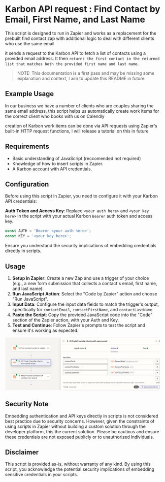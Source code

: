 # Karbon API request : Find Contact by Email, First Name, and Last Name

This script is designed to run in Zapier and works as a replacement for the prebuilt find contact zap with additional logic to deal with different clients who use the same email 

it sends a request to the Karbon API to fetch a list of contacts using a provided email address. It then `returns the first contact in the returned list that matches both the provided first name and last name`.

> NOTE: This documentation is a first pass and may be missing some explanation and context, I aim to update this README in future

## Example Usage 

In our business we have a number of clients who are couples sharing the same email address, this script helps us automatically create work items for the correct client who books with us on Calendly 

creation of Karbon work items can be done via API requests using Zapier's built-in HTTP request functions, I will release a tutorial on this in future

## Requirements

- Basic understanding of JavaScript (reccomended not required) 
- Knowledge of how to insert scripts in Zapier.
- A Karbon account with API credentials.


## Configuration

Before using this script in Zapier, you need to configure it with your Karbon API credentials:

**Auth Token and Access Key**: Replace `<your auth here>` and `<your key here>` in the script with your actual Karbon `Bearer` auth token and access key.

```javascript
const AUTH = 'Bearer <your auth here>';
const KEY = '<your key here>';
```

Ensure you understand the security implications of embedding credentials directly in scripts.

## Usage

1. **Setup in Zapier**: Create a new Zap and use a trigger of your choice (e.g., a new form submission that collects a contact's email, first name, and last name).
2. **Run JavaScript Action**: Select the "Code by Zapier" action and choose "Run JavaScript".
3. **Input Data**: Configure the input data fields to match the trigger's output, specifically for `contactEmail`, `contactFirstName`, and `contactLastName`.
4. **Paste the Script**: Copy the provided JavaScript code into the "Code" section of the Zapier action, with your Auth and Key.
5. **Test and Continue**: Follow Zapier's prompts to test the script and ensure it's working as expected.

![example zaper setup](./docs/image.png)

## Security Note

Embedding authentication and API keys directly in scripts is not considered best practice due to security concerns. However, given the constraints of using scripts in Zapier without building a custom solution through the developer platform, this the current solution. Please be cautious and ensure these credentials are not exposed publicly or to unauthorized individuals.

## Disclaimer

This script is provided as-is, without warranty of any kind. By using this script, you acknowledge the potential security implications of embedding sensitive credentials in your scripts.